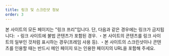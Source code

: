 ```yaml
---
title: 링크 및 스크린샷 정보
order: 3
---
```


본 사이트의 모든 페이지는 "링크 프리"입니다.
단, 다음과 같은 경우에는 링크가 금지됩니다:
・링크 사이트에 불법 콘텐츠가 포함된 경우.
・본 사이트의 콘텐츠를 링크 사이트의 일부인 것처럼 표시하는 경우(프레임 사용 등).
・본 사이트의 스크린샷이나 콘텐츠를 인용할 때는 반드시 메인 페이지 또는 인용한 페이지의 URL을 포함해 주세요.